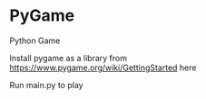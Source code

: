 # PyGame
 Python Game

 Install pygame as a library from https://www.pygame.org/wiki/GettingStarted here

 Run main.py to play

